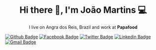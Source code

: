<h1 align='center'> Hi there 👋, I'm João Martins 💻 </h1>

<p align='center'>
  I live on Angra dos Reis, Brazil and work at <b>Papafood</b> 
</p>

[![Github Badge](https://img.shields.io/badge/-Github-000?style=flat-square&logo=Github&logoColor=white&link=https://github.com/jlucas577)](https://github.com/jlucas577)
[![Facebook Badge](https://img.shields.io/badge/-Facebook-royalBlue?style=flat-square&logo=Facebook&logoColor=white&link=https://www.facebook.com/jlucas577/)](https://www.facebook.com/jlucas577/)
[![Twitter Badge](https://img.shields.io/badge/-Twitter-deepskyblue?style=flat-square&logo=twitter&logoColor=white&link=https://www.twitter.com/jlucas577/)](https://www.twitter.com/jlucas577/)
[![Linkedin Badge](https://img.shields.io/badge/-LinkedIn-blue?style=flat-square&logo=Linkedin&logoColor=white&link=https://www.linkedin.com/in/jlucas577/)](https://www.linkedin.com/in/jlucas577/)
[![Gmail Badge](https://img.shields.io/badge/-Gmail-c14438?style=flat-square&logo=Gmail&logoColor=white&link=mailto:lucasmartinsdesousa432@gmail.com)](mailto:lucasmartinsdesousa432@gmail.com)
